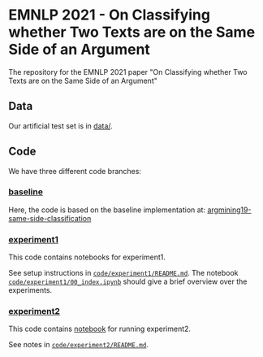 # EMNLP 2021 - On Classifying whether Two Texts are on the Same Side of an Argument

The repository for the EMNLP 2021 paper "On Classifying whether Two Texts are on the Same Side of an Argument"

## Data

Our artificial test set is in [data/](data/).

## Code

We have three different code branches:

### [baseline](code/baseline)

Here, the code is based on the baseline implementation at: [argmining19-same-side-classification](https://github.com/webis-de/argmining19-same-side-classification)

### [experiment1](code/experiment1)

This code contains notebooks for experiment1.

See setup instructions in [`code/experiment1/README.md`](code/experiment1/README.md).
The notebook [`code/experiment1/00_index.ipynb`](code/experiment1/00_index.ipynb) should give a brief overview over the experiments.

### [experiment2](code/experiment2)

This code contains [notebook](code/experiment2/same-side-classification_exp2.ipynb) for running experiment2.

See notes in [`code/experiment2/README.md`](code/experiment2/README.md).
